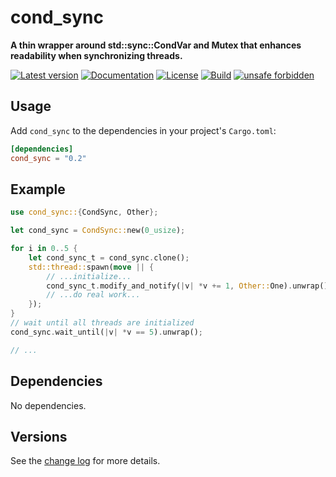 # cond_sync

**A thin wrapper around std::sync::CondVar and Mutex that enhances readability when synchronizing threads.**

[![Latest version](https://img.shields.io/crates/v/cond_sync.svg)](https://crates.io/crates/cond_sync)
[![Documentation](https://docs.rs/cond_sync/badge.svg)](https://docs.rs/cond_sync)
[![License](https://img.shields.io/crates/l/cond_sync.svg)](https://github.com/emabee/cond_sync)
[![Build](https://img.shields.io/github/actions/workflow/status/emabee/rust-cond_sync/ci_test.yml?branch=main)](https://github.com/emabee/rust-cond_sync/actions?query=workflow%3ACI)
[![unsafe forbidden](https://img.shields.io/badge/unsafe-forbidden-success.svg)](https://github.com/rust-secure-code/safety-dance/)

## Usage

Add `cond_sync` to the dependencies in your project's `Cargo.toml`:

```toml
[dependencies]
cond_sync = "0.2"
```

## Example

```rust
use cond_sync::{CondSync, Other};

let cond_sync = CondSync::new(0_usize);

for i in 0..5 {
    let cond_sync_t = cond_sync.clone();
    std::thread::spawn(move || {
        // ...initialize...
        cond_sync_t.modify_and_notify(|v| *v += 1, Other::One).unwrap();
        // ...do real work...
    });
}
// wait until all threads are initialized
cond_sync.wait_until(|v| *v == 5).unwrap();

// ...
```

## Dependencies

No dependencies.

## Versions

See the [change log](https://github.com/emabee/cond_sync/blob/master/CHANGELOG.md)
for more details.
